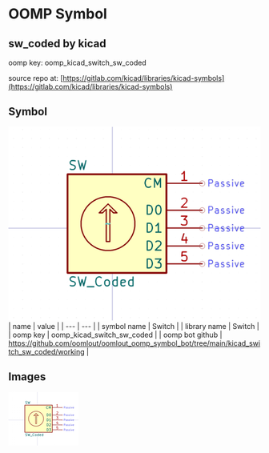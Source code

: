 # OOMP Symbol  
## sw_coded  by kicad  
  
oomp key: oomp_kicad_switch_sw_coded  
  
source repo at: [https://gitlab.com/kicad/libraries/kicad-symbols](https://gitlab.com/kicad/libraries/kicad-symbols)  
## Symbol  
  
[![working.png](working_600.png)](working.png)  
| name | value | 
| --- | --- | 
| symbol name | Switch | 
| library name | Switch | 
| oomp key | oomp_kicad_switch_sw_coded | 
| oomp bot github | https://github.com/oomlout/oomlout_oomp_symbol_bot/tree/main/kicad_switch_sw_coded/working | 
## Images  
  
[![working.png](working_140.png)](working.png)  
